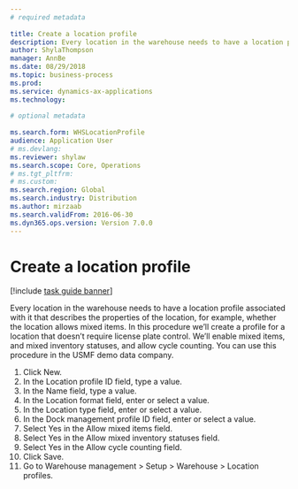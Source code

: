 ```yaml
--- 
# required metadata 
 
title: Create a location profile
description: Every location in the warehouse needs to have a location profile associated with it that describes the properties of the location, for example, whether the location allows mixed items. 
author: ShylaThompson
manager: AnnBe 
ms.date: 08/29/2018
ms.topic: business-process 
ms.prod:  
ms.service: dynamics-ax-applications 
ms.technology:  
 
# optional metadata 
 
ms.search.form: WHSLocationProfile   
audience: Application User 
# ms.devlang:  
ms.reviewer: shylaw
ms.search.scope: Core, Operations 
# ms.tgt_pltfrm:  
# ms.custom:  
ms.search.region: Global
ms.search.industry: Distribution
ms.author: mirzaab
ms.search.validFrom: 2016-06-30 
ms.dyn365.ops.version: Version 7.0.0 
---
```

# Create a location profile

[!include [task guide banner](../../includes/task-guide-banner.md)]

Every location in the warehouse needs to have a location profile associated with it that describes the properties of the location, for example, whether the location allows mixed items. In this procedure we’ll create a profile for a location that doesn’t require license plate control. We’ll enable mixed items, and mixed inventory statuses, and allow cycle counting. You can use this procedure in the USMF demo data company.

1. Click New.
2. In the Location profile ID field, type a value.
3. In the Name field, type a value.
4. In the Location format field, enter or select a value.
5. In the Location type field, enter or select a value.
6. In the Dock management profile ID field, enter or select a value.
7. Select Yes in the Allow mixed items field.
8. Select Yes in the Allow mixed  inventory statuses field.
9. Select Yes in the Allow cycle counting field.
10. Click Save.
11. Go to Warehouse management > Setup > Warehouse > Location profiles.

